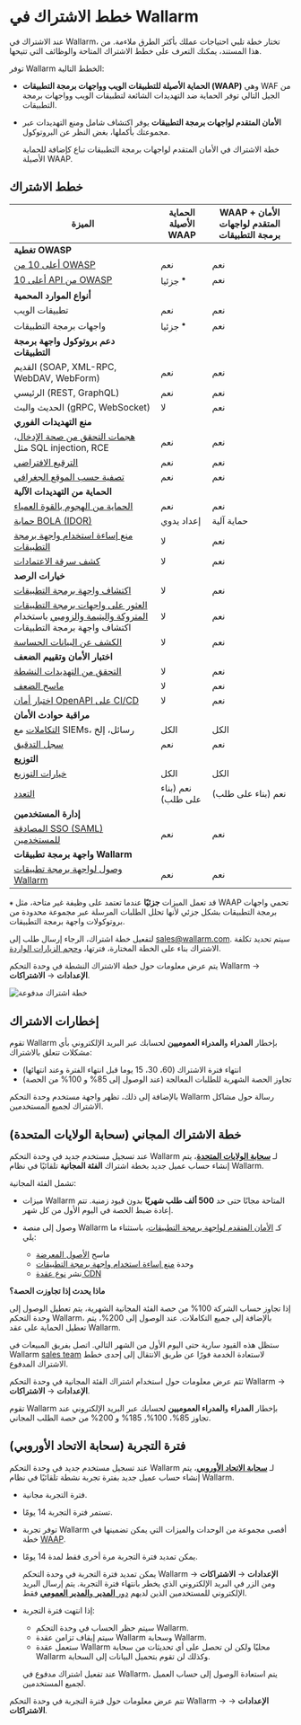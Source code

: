# خطط الاشتراك في Wallarm

عند الاشتراك في Wallarm، تختار خطة تلبي احتياجات عملك بأكثر الطرق ملاءمة. من هذا المستند، يمكنك التعرف على خطط الاشتراك المتاحة والوظائف التي تتيحها.

توفر Wallarm الخطط التالية:

* **الحماية الأصيلة للتطبيقات الويب وواجهات برمجة التطبيقات (WAAP)** وهي WAF من الجيل التالي توفر الحماية ضد التهديدات الشائعة لتطبيقات الويب وواجهات برمجة التطبيقات.
* **الأمان المتقدم لواجهات برمجة التطبيقات** يوفر اكتشاف شامل ومنع التهديدات عبر مجموعتك بأكملها، بغض النظر عن البروتوكول.

    خطة الاشتراك في الأمان المتقدم لواجهات برمجة التطبيقات تباع كإضافة للحماية الأصيلة WAAP.

## خطط الاشتراك

| الميزة | الحماية الأصيلة WAAP | WAAP + الأمان المتقدم لواجهات برمجة التطبيقات |
| ------- | ----------------- | --------------------- |
| **تغطية OWASP** | | |
| [أعلى 10 من OWASP](https://owasp.org/www-project-top-ten/) | نعم | نعم |
| [أعلى 10 API من OWASP](https://owasp.org/www-project-api-security/) | جزئيا <sup>⁕</sup> | نعم |
| **أنواع الموارد المحمية** | | |
| تطبيقات الويب | نعم | نعم |
| واجهات برمجة التطبيقات | جزئيا <sup>⁕</sup> | نعم |
| **دعم بروتوكول واجهة برمجة التطبيقات** | | |
| القديم (SOAP, XML-RPC, WebDAV, WebForm) | نعم | نعم |
| الرئيسي (REST, GraphQL) | نعم | نعم |
| الحديث والبث (gRPC, WebSocket) | لا | نعم |
| **منع التهديدات الفوري** | | |
| [هجمات التحقق من صحة الإدخال](../about-wallarm/protecting-against-attacks.md#input-validation-attacks)، مثل SQL injection, RCE | نعم | نعم |
| [الترقيع الافتراضي](../user-guides/rules/vpatch-rule.md) | نعم | نعم |
| [تصفية حسب الموقع الجغرافي](../user-guides/ip-lists/overview.md) | نعم | نعم |
| **الحماية من التهديدات الآلية** | | |
| [الحماية من الهجوم بالقوة العمياء](../admin-en/configuration-guides/protecting-against-bruteforce.md) | نعم | نعم |
| [حماية BOLA (IDOR)](../admin-en/configuration-guides/protecting-against-bola.md) | إعداد يدوي | حماية آلية |
| [منع إساءة استخدام واجهة برمجة التطبيقات](../about-wallarm/api-abuse-prevention.md) | لا | نعم |
| [كشف سرقة الاعتمادات](../about-wallarm/credential-stuffing.md) | لا | نعم |
| **خيارات الرصد** | | |
| [اكتشاف واجهة برمجة التطبيقات](../api-discovery/overview.md) | لا | نعم |
| [العثور على واجهات برمجة التطبيقات المتروكة واليتيمة والزومبي](../api-discovery/overview.md#shadow-orphan-and-zombie-apis) باستخدام اكتشاف واجهة برمجة التطبيقات | لا | نعم |
| [الكشف عن البيانات الحساسة](../api-discovery/overview.md#sensitive-data-detection) | لا | نعم |
| **اختبار الأمان وتقييم الضعف** | | |
| [التحقق من التهديدات النشطة](../about-wallarm/detecting-vulnerabilities.md#active-threat-verification) | لا | نعم |
| [ماسح الضعف](../about-wallarm/detecting-vulnerabilities.md#vulnerability-scanner) | لا | نعم |
| [اختبار أمان OpenAPI على CI/CD](../fast/openapi-security-testing.md) |  لا | نعم |
| **مراقبة حوادث الأمان** | | |
| [التكاملات](../user-guides/settings/integrations/integrations-intro.md) مع SIEMs، رسائل، إلخ | الكل | الكل |
| [سجل التدقيق](../user-guides/settings/audit-log.md) | نعم | نعم |
| **التوزيع** | | |
| [خيارات التوزيع](../installation/supported-deployment-options.md) | الكل | الكل |
| [التعدد](../installation/multi-tenant/overview.md) | نعم (بناء على طلب) | نعم (بناء على طلب) |
| **إدارة المستخدمين** | | |
| [المصادقة SSO (SAML) للمستخدمين](../admin-en/configuration-guides/sso/intro.md) | نعم | نعم |
| **واجهة برمجة تطبيقات Wallarm** | | |
| [وصول لواجهة برمجة تطبيقات Wallarm](../api/overview.md) | نعم | نعم |

`⁕` قد تعمل الميزات **جزئيًا** عندما تعتمد على وظيفة غير متاحة، مثل WAAP تحمي واجهات برمجة التطبيقات بشكل جزئي لأنها تحلل الطلبات المرسلة عبر مجموعة محدودة من بروتوكولات واجهة برمجة التطبيقات.

لتفعيل خطة اشتراك، الرجاء إرسال طلب إلى [sales@wallarm.com](mailto:sales@wallarm.com). سيتم تحديد تكلفة الاشتراك بناء على الخطة المختارة، فترتها، و[حجم الزيارات الواردة](../admin-en/operation/learn-incoming-request-number.md).

يتم عرض معلومات حول خطة الاشتراك النشطة في وحدة التحكم Wallarm → **الإعدادات** → **الاشتراكات**.

![خطة اشتراك مدفوعة](../images/user-guides/settings/subscriptions/subscriptions.png)

## إخطارات الاشتراك

تقوم Wallarm بإخطار **المدراء** و**المدراء العموميين** لحسابك عبر البريد الإلكتروني بأي مشكلات تتعلق بالاشتراك:

* انتهاء فترة الاشتراك (60، 30، 15 يوما قبل انتهاء الفترة وعند انتهائها)
* تجاوز الحصة الشهرية للطلبات المعالجة (عند الوصول إلى 85% و 100% من الحصة)

بالإضافة إلى ذلك، تظهر واجهة مستخدم وحدة التحكم Wallarm رسالة حول مشاكل الاشتراك لجميع المستخدمين.

## خطة الاشتراك المجاني (سحابة الولايات المتحدة)

عند تسجيل مستخدم جديد في وحدة التحكم Wallarm لـ **[سحابة الولايات المتحدة](overview.md#cloud)**، يتم إنشاء حساب عميل جديد بخطة اشتراك **الفئة المجانية** تلقائيًا في نظام Wallarm.

تشمل الفئة المجانية:

* ميزات Wallarm المتاحة مجانًا حتى حد **500 ألف طلب شهريًا** بدون قيود زمنية. تتم إعادة ضبط الحصة في اليوم الأول من كل شهر.
* وصول إلى منصة Wallarm كـ [الأمان المتقدم لواجهة برمجة التطبيقات](#subscription-plans)، باستثناء ما يلي:

    * ماسح [الأصول المعرضة](../user-guides/scanner.md)
    * وحدة [منع إساءة استخدام واجهة برمجة التطبيقات](api-abuse-prevention.md)
    * نشر [نوع عقدة CDN](../installation/cdn-node.md)

**ماذا يحدث إذا تجاوزت الحصة؟**

إذا تجاوز حساب الشركة 100% من حصة الفئة المجانية الشهرية، يتم تعطيل الوصول إلى وحدة التحكم Wallarm، بالإضافة إلى جميع التكاملات. عند الوصول إلى 200%، يتم تعطيل الحماية على عقد Wallarm.

ستظل هذه القيود سارية حتى اليوم الأول من الشهر التالي. اتصل بفريق المبيعات في Wallarm [sales team](mailto:sales@wallarm.com) لاستعادة الخدمة فورًا عن طريق الانتقال إلى إحدى خطط الاشتراك المدفوع.

تتم عرض معلومات حول استخدام اشتراك الفئة المجانية في وحدة التحكم Wallarm → **الإعدادات** → **الاشتراكات**.

تقوم Wallarm بإخطار **المدراء** و**المدراء العموميين** لحسابك عبر البريد الإلكتروني عند تجاوز 85%، 100%، 185% و 200% من حصة الطلب المجاني.

## فترة التجربة (سحابة الاتحاد الأوروبي)

عند تسجيل مستخدم جديد في وحدة التحكم Wallarm لـ **[سحابة الاتحاد الأوروبي](overview.md#cloud)**، يتم إنشاء حساب عميل جديد بفترة تجربة نشطة تلقائيًا في نظام Wallarm.

* فترة التجربة مجانية.
* تستمر فترة التجربة 14 يومًا.
* توفر تجربة Wallarm أقصى مجموعة من الوحدات والميزات التي يمكن تضمينها في خطة [WAAP](#subscription-plans).
* يمكن تمديد فترة التجربة مرة أخرى فقط لمدة 14 يومًا.

    يمكن تمديد فترة التجربة في وحدة التحكم Wallarm → **الإعدادات** → **الاشتراكات** ومن الزر في البريد الإلكتروني الذي يخطر بانتهاء فترة التجربة. يتم إرسال البريد الإلكتروني للمستخدمين الذين لديهم [دور **المدير** و**المدير العمومي**](../user-guides/settings/users.md#user-roles) فقط.
* إذا انتهت فترة التجربة:

    * سيتم حظر الحساب في وحدة التحكم Wallarm.
    * سيتم إيقاف تزامن عقدة Wallarm وسحابة Wallarm.
    * ستعمل عقدة Wallarm محليًا ولكن لن تحصل على أي تحديثات من سحابة Wallarm وكذلك لن تقوم بتحميل البيانات إلى السحابة.
    
    عند تفعيل اشتراك مدفوع في Wallarm، يتم استعادة الوصول إلى حساب العميل لجميع المستخدمين.

تتم عرض معلومات حول فترة التجربة في وحدة التحكم Wallarm → **الإعدادات** → **الاشتراكات**.